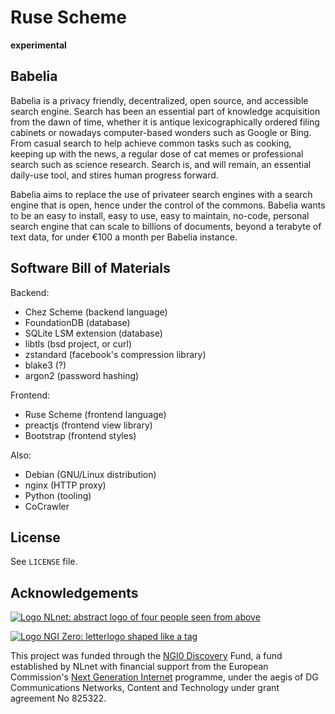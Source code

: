 # Ruse Scheme

**experimental**

## Babelia

Babelia is a privacy friendly, decentralized, open source, and
accessible search engine. Search has been an essential part of
knowledge acquisition from the dawn of time, whether it is antique
lexicographically ordered filing cabinets or nowadays computer-based
wonders such as Google or Bing. From casual search to help achieve
common tasks such as cooking, keeping up with the news, a regular dose
of cat memes or professional search such as science research. Search
is, and will remain, an essential daily-use tool, and stires human
progress forward.

Babelia aims to replace the use of privateer search engines with a
search engine that is open, hence under the control of the
commons. Babelia wants to be an easy to install, easy to use, easy to
maintain, no-code, personal search engine that can scale to billions
of documents, beyond a terabyte of text data, for under €100 a month
per Babelia instance.

## Software Bill of Materials

Backend:

- Chez Scheme (backend language)
- FoundationDB (database)
- SQLite LSM extension (database)
- libtls (bsd project, or curl)
- zstandard (facebook's compression library)
- blake3 (?)
- argon2 (password hashing)

Frontend:

- Ruse Scheme (frontend language)
- preactjs (frontend view library)
- Bootstrap (frontend styles)

Also:

- Debian (GNU/Linux distribution)
- nginx (HTTP proxy)
- Python (tooling)
- CoCrawler

## License

See `LICENSE` file.

## Acknowledgements

[![Logo NLnet: abstract logo of four people seen from above](https://nlnet.nl/logo/banner.png)](https://NLnet.nl)

[![Logo NGI Zero: letterlogo shaped like a tag](https://nlnet.nl/image/logos/NGI0_tag.png)](https://NLnet.nl/NGI0)

This project was funded through the [NGI0
Discovery](https://nlnet.nl/discovery) Fund, a fund established by
NLnet with financial support from the European Commission's [Next
Generation Internet](https://ngi.eu) programme, under the aegis of DG
Communications Networks, Content and Technology under grant agreement
No 825322.
